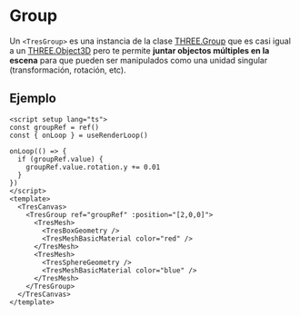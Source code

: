 # Group

Un `<TresGroup>` es una instancia de la clase [THREE.Group](https://threejs.org/docs/#api/en/objects/Group) que es casi igual a un [THREE.Object3D](https://threejs.org/docs/#api/en/objects/Object3D) pero te permite **juntar objectos múltiples en la escena** para que pueden ser manipulados como una unidad singular (transformación, rotación, etc).

<StackBlitzEmbed projectId="tresjs-groups" />

## Ejemplo

```vue{13,22}
<script setup lang="ts">
const groupRef = ref()
const { onLoop } = useRenderLoop()

onLoop(() => {
  if (groupRef.value) {
    groupRef.value.rotation.y += 0.01
  }
})
</script>
<template>
  <TresCanvas>
    <TresGroup ref="groupRef" :position="[2,0,0]">
      <TresMesh>
        <TresBoxGeometry />
        <TresMeshBasicMaterial color="red" />
      </TresMesh>
      <TresMesh>
        <TresSphereGeometry />
        <TresMeshBasicMaterial color="blue" />
      </TresMesh>
    </TresGroup>
  </TresCanvas>
</template>
```
